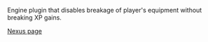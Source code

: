 Engine plugin that disables breakage of player's equipment without breaking XP gains.

[Nexus page](https://www.nexusmods.com/oblivionremastered/mods/1242)

